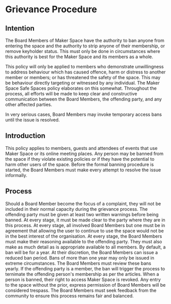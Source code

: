 # Grievance Procedure

## Intention

The Board Members of Maker Space have the authority to ban anyone from entering the space and the authority to strip anyone of their membership, or remove keyholder status.
This must only be done in circumstances where this authority is best for the Maker Space and its members as a whole.

This policy will only be applied to members who demonstrate unwillingness to address behaviour which has caused offence, harm or distress to another member or members; or has threatened the safety of the space. This may be behaviour directly targeting or witnessed by any individual.
The Maker Space Safe Spaces policy elaborates on this somewhat. 
Throughout the process, all efforts will be made to keep clear and constructive communication between the Board Members, the offending party, and any other affected parties.

In very serious cases, Board Members may invoke temporary access bans until the issue is resolved.


## Introduction

This policy applies to members, guests and attendees of events that use Maker Space or its online meeting places.
Any person may be banned from the space if they violate existing policies or if they have the potential to harm other users of the space.
Before the formal banning procedure is started, the Board Members must make every attempt to resolve the issue informally.


## Process

Should a Board Member become the focus of a complaint, they will not be included in their normal capacity during the grievance process.
The offending party must be given at least two written warnings before being banned. At every stage, it must be made clear to the party where they are in this process.
At every stage, all involved Board Members but one must be in agreement that allowing the user to continue to use the space would not be in the best interest of the organisation.
At every stage, the Board Members must make their reasoning available to the offending party. They must also make as much detail as is appropriate available to all members.
By default, a ban will be for a year. At their discretion, the Board Members can issue a reduced ban period.
Bans of more than one year may only be issued in extreme circumstances. The Board Members must review these bans yearly.
If the offending party is a member, the ban will trigger the process to ternimate the offending person's membership as per the articles.
When a person is banned, their right to access Maker Space is revoked. Any entry to the space without the prior, express permission of Board Members will be considered trespass.
The Board Members must seek feedback from the community to ensure this process remains fair and balanced.